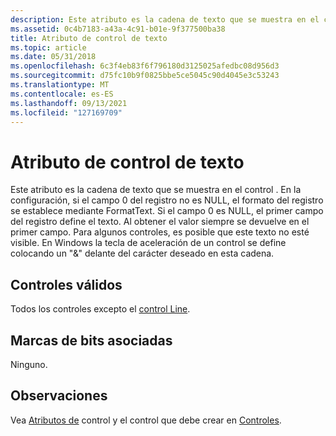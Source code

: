 ```yaml
---
description: Este atributo es la cadena de texto que se muestra en el control .
ms.assetid: 0c4b7183-a43a-4c91-b01e-9f377500ba38
title: Atributo de control de texto
ms.topic: article
ms.date: 05/31/2018
ms.openlocfilehash: 6c3f4eb83f6f796180d3125025afedbc08d956d3
ms.sourcegitcommit: d75fc10b9f0825bbe5ce5045c90d4045e3c53243
ms.translationtype: MT
ms.contentlocale: es-ES
ms.lasthandoff: 09/13/2021
ms.locfileid: "127169709"
---
```

# <a name="text-control-attribute"></a>Atributo de control de texto

Este atributo es la cadena de texto que se muestra en el control . En la configuración, si el campo 0 del registro no es NULL, el formato del registro se establece mediante FormatText. Si el campo 0 es NULL, el primer campo del registro define el texto. Al obtener el valor siempre se devuelve en el primer campo. Para algunos controles, es posible que este texto no esté visible. En Windows la tecla de aceleración de un control se define colocando un "&" delante del carácter deseado en esta cadena.

## <a name="valid-controls"></a>Controles válidos

Todos los controles excepto el [control Line](line-control.md).

## <a name="associated-bit-flags"></a>Marcas de bits asociadas

Ninguno.

## <a name="remarks"></a>Observaciones

Vea [Atributos de](control-attributes.md) control y el control que debe crear en [Controles](controls.md).

 

 



